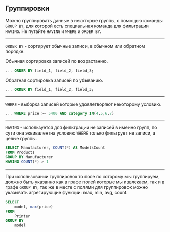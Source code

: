 Группировки
---

Можно группировать данные в некоторые группы, с помощью команды `GROUP BY`,
для которой есть специальная команда для фильтрации `HAVING`. Не путайте 
`HAVING` и `WHERE` и `ORDER BY`.

---

`ORDER BY` - сортирует обычные записи, в обычном или обратном порядке.

Обычная сортировка записей по возрастанию.
```sql
... ORDER BY field_1, field_2, field_3; 
```

Обратная сортировка записей по убыванию.
```sql
... ORDER BY field_1, field_2, field_3; 
```

---

`WHERE` - выборка записей которые удовлетворяют некоторому условию.

```sql
... WHERE price >= 5400 AND category IN(4,5,6,7)
```

---

`HAVING` - используется для фильтрации не записей в именно групп, по сути она
эквивалентна условию `WHERE` только фильтрует не записи, а целые группы.

```sql
SELECT Manufacturer, COUNT(*) AS ModelsCount
FROM Products
GROUP BY Manufacturer
HAVING COUNT(*) > 1
```

---

При использовании группировок то поле по которому мы группируем, должно быть 
указанно как в графе полей которые мы извлекаем, так и в графе `GROUP BY`, 
так же в месте с полями для группировок можно указывать агрегирующие функции:
max, min, avg, count.

```sql
SELECT 
    model, max(price)
FROM 
    Printer 
GROUP BY 
    model
```
